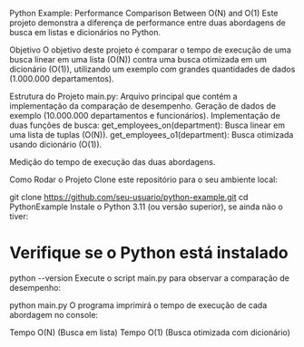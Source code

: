 Python Example: Performance Comparison Between O(N) and O(1)
Este projeto demonstra a diferença de performance entre duas abordagens de busca em listas e dicionários no Python.

Objetivo
O objetivo deste projeto é comparar o tempo de execução de uma busca linear em uma lista (O(N)) contra uma busca otimizada em um dicionário (O(1)), utilizando um exemplo com grandes quantidades de dados (1.000.000 departamentos).

Estrutura do Projeto
main.py: Arquivo principal que contém a implementação da comparação de desempenho.
Geração de dados de exemplo (10.000.000 departamentos e funcionários).
Implementação de duas funções de busca:
  get_employees_on(department): Busca linear em uma lista de tuplas (O(N)).
  get_employees_o1(department): Busca otimizada usando dicionário (O(1)).

Medição do tempo de execução das duas abordagens.

Como Rodar o Projeto
Clone este repositório para o seu ambiente local:

git clone https://github.com/seu-usuario/python-example.git
cd PythonExample
Instale o Python 3.11 (ou versão superior), se ainda não o tiver:

# Verifique se o Python está instalado
python --version
Execute o script main.py para observar a comparação de desempenho:

python main.py
O programa imprimirá o tempo de execução de cada abordagem no console:

Tempo O(N) (Busca em lista)
Tempo O(1) (Busca otimizada com dicionário)
